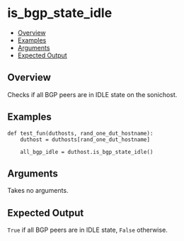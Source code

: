 # is_bgp_state_idle

- [Overview](#overview)
- [Examples](#examples)
- [Arguments](#arguments)
- [Expected Output](#expected-output)

## Overview
Checks if all BGP peers are in IDLE state on the sonichost.

## Examples
```
def test_fun(duthosts, rand_one_dut_hostname):
    duthost = duthosts[rand_one_dut_hostname]

    all_bgp_idle = duthost.is_bgp_state_idle()
```

## Arguments
Takes no arguments.

## Expected Output
`True` if all BGP peers are in IDLE state, `False` otherwise.